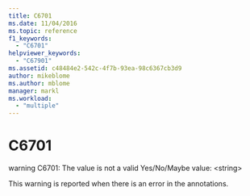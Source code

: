 ```yaml
---
title: C6701
ms.date: 11/04/2016
ms.topic: reference
f1_keywords:
  - "C6701"
helpviewer_keywords:
  - "C67901"
ms.assetid: c48484e2-542c-4f7b-93ea-98c6367cb3d9
author: mikeblome
ms.author: mblome
manager: markl
ms.workload:
  - "multiple"
---
```

# C6701
warning C6701: The value is not a valid Yes/No/Maybe value: \<string>

 This warning is reported when there is an error in the annotations.